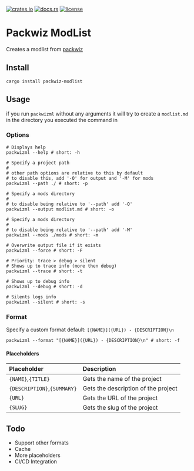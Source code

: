 [![crates.io](https://img.shields.io/crates/v/packwiz-modlist.svg)](https://crates.io/crates/packwiz-modlist)
[![docs.rs](https://docs.rs/packwiz-modlist/badge.svg)](https://crates.io/crates/packwiz-modlist)
[![license](https://img.shields.io/github/license/Ricky12Awesome/packwiz-modlist)](https://github.com/Ricky12Awesome/packwiz-modlist/blob/main/LICENSE)

# Packwiz ModList

Creates a modlist from [packwiz](https://packwiz.infra.link/)

## Install

```shell
cargo install packwiz-modlist
```

## Usage

if you run `packwizml` without any arguments it will try to 
create a `modlist.md` in the directory you executed the command in

### Options
```shell
# Displays help
packwizml --help # short: -h

# Specify a project path
#
# other path options are relative to this by default
# to disable this, add '-O' for output and '-M' for mods
packwizml --path ./ # short: -p

# Specify a mods directory
#
# to disable being relative to '--path' add '-O'
packwizml --output modlist.md # short: -o

# Specify a mods directory
#
# to disable being relative to '--path' add '-M'
packwizml --mods ./mods # short: -m

# Overwrite output file if it exists
packwizml --force # short: -F

# Priority: trace > debug > silent
# Shows up to trace info (more then debug)
packwizml --trace # short: -t

# Shows up to debug info
packwizml --debug # short: -d

# Silents logs info
packwizml --silent # short: -s
```

### Format

Specify a custom format
default: `[{NAME}]({URL}) - {DESCRIPTION}\n`

```shell
packwizml --format "[{NAME}]({URL}) - {DESCRIPTION}\n" # short: -f
```

#### Placeholders

| Placeholder                 | Description                         |
|:----------------------------|:------------------------------------|
| `{NAME}`,`{TITLE}`          | Gets the name of the project        |
| `{DESCRIPTION}`,`{SUMMARY}` | Gets the description of the project |
| `{URL}`                     | Gets the URL of the project         |
| `{SLUG}`                    | Gets the slug of the project        |

## Todo
- Support other formats
- Cache
- More placeholders
- CI/CD Integration